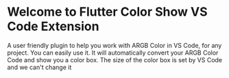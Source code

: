 # Welcome to Flutter Color Show VS Code Extension

A user friendly plugin to help you work with ARGB Color in VS Code, for any project. You can easily use it. It will automatically convert your ARGB Color Code and show you a color box. The size of the color box is set by VS Code and we can't change it
<br/>
<br/>